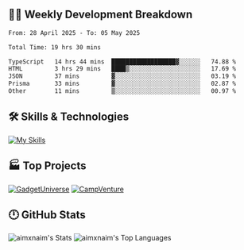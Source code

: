 

## 🧑‍💻 Weekly Development Breakdown

<!--START_SECTION:waka-->

```txt
From: 28 April 2025 - To: 05 May 2025

Total Time: 19 hrs 30 mins

TypeScript   14 hrs 44 mins  ██████████████████▓░░░░░░   74.88 %
HTML         3 hrs 29 mins   ████▒░░░░░░░░░░░░░░░░░░░░   17.69 %
JSON         37 mins         ▓░░░░░░░░░░░░░░░░░░░░░░░░   03.19 %
Prisma       33 mins         ▓░░░░░░░░░░░░░░░░░░░░░░░░   02.87 %
Other        11 mins         ▒░░░░░░░░░░░░░░░░░░░░░░░░   00.97 %
```

<!--END_SECTION:waka-->

## 🛠️ Skills & Technologies

[![My Skills](https://skillicons.dev/icons?i=angular,react,docker,mongodb,nodejs,express,github,bootstrap,prisma,postman,postgres&perline=8)](https://skillicons.dev)

## 🏭 Top Projects

[![GadgetUniverse](https://github-readme-stats.vercel.app/api/pin/?username=aimxnaim&repo=GadgetUniverse&theme=dark)](https://github.com/aimxnaim/GadgetUniverse)
[![CampVenture](https://github-readme-stats.vercel.app/api/pin/?username=aimxnaim&repo=CampVenture&theme=dark)](https://github.com/aimxnaim/CampVenture)

## 🕛 GitHub Stats

![aimxnaim's Stats](https://github-readme-stats.vercel.app/api?username=aimxnaim&theme=tokyonight&show_icons=true&hide_border=true&count_private=true)
![aimxnaim's Top Languages](https://github-readme-stats.vercel.app/api/top-langs/?username=aimxnaim&theme=tokyonight&show_icons=true&hide_border=true&layout=compact)




